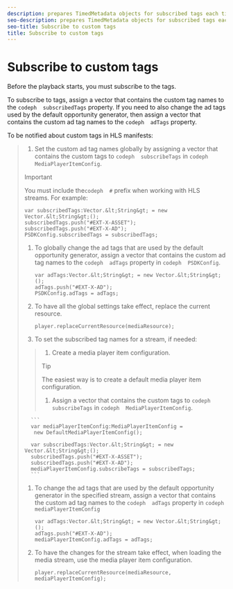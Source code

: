 ```yaml
---
description: prepares TimedMetadata objects for subscribed tags each time these objects are encountered in the content manifest.
seo-description: prepares TimedMetadata objects for subscribed tags each time these objects are encountered in the content manifest.
seo-title: Subscribe to custom tags
title: Subscribe to custom tags
---
```


# Subscribe to custom tags

Before the playback starts, you must subscribe to the tags.

To subscribe to tags, assign a vector that contains the custom tag names to the `codeph  subscribedTags` property. If you need to also change the ad tags used by the default opportunity generator, then assign a vector that contains the custom ad tag names to the `codeph  adTags` property.

To be notified about custom tags in HLS manifests:

>1. Set the custom ad tag names globally by assigning a vector that contains the custom tags to `codeph  subscribeTags` in `codeph  MediaPlayerItemConfig`.
>   >[!IMPORTANT]
>   >
>   >You must include the`codeph  #` prefix when working with HLS streams.
>   For example:
>   ```
>   var subscribedTags:Vector.&lt;String&gt; = new Vector.&lt;String&gt;(); 
>   subscribedTags.push("#EXT-X-ASSET"); 
>   subscribedTags.push("#EXT-X-AD"); 
>   PSDKConfig.subscribedTags = subscribedTags;
>   ```
>   
>   
>   
>1. To globally change the ad tags that are used by the default opportunity generator, assign a vector that contains the custom ad tag names to the `codeph  adTags` property in `codeph  PSDKConfig`.
>       
>       ```
>       var adTags:Vector.&lt;String&gt; = new Vector.&lt;String&gt;(); 
>       adTags.push("#EXT-X-AD"); 
>       PSDKConfig.adTags = adTags; 
>       
>       ```
>       
>   
>1. To have all the global settings take effect, replace the current resource.
>       
>       ```
>       player.replaceCurrentResource(mediaResource);
>       ```
>       
>   
>1. To set the subscribed tag names for a stream, if needed:
>   >1. Create a media player item configuration.
>   >   >[!TIP]
>   >   >
>   >   >The easiest way is to create a default media player item configuration.
>   >   
>   >   
>   >1. Assign a vector that contains the custom tags to `codeph  subscribeTags` in `codeph  MediaPlayerItemConfig`.
>   >   
>   >   
>       
>       ```
>       var mediaPlayerItemConfig:MediaPlayerItemConfig = 
>        new DefaultMediaPlayerItemConfig(); 
>        
>       var subscribedTags:Vector.&lt;String&gt; = new Vector.&lt;String&gt;(); 
>       subscribedTags.push("#EXT-X-ASSET"); 
>       subscribedTags.push("#EXT-X-AD"); 
>       mediaPlayerItemConfig.subscribeTags = subscribedTags;
>       ```
>       
>   
>1. To change the ad tags that are used by the default opportunity generator in the specified stream, assign a vector that contains the custom ad tag names to the `codeph  adTags` property in `codeph  mediaPlayerItemConfig`
>       
>       ```
>       var adTags:Vector.&lt;String&gt; = new Vector.&lt;String&gt;(); 
>       adTags.push("#EXT-X-AD"); 
>       mediaPlayerItemConfig.adTags = adTags;
>       ```
>       
>   
>1. To have the changes for the stream take effect, when loading the media stream, use the media player item configuration.
>       
>       ```
>       player.replaceCurrentResource(mediaResource, mediaPlayerItemConfig);
>       ```
>       
>   
>   
